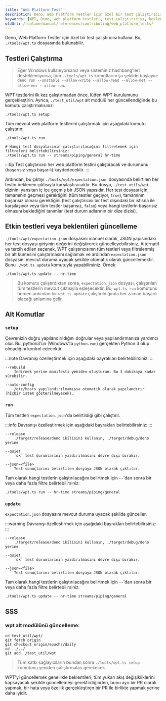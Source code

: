 ```yaml
---
title: "Web Platform Test"
description: Deno, Web Platform Testler için özel bir test çalıştırıcısı sağlar. Bu belgede WPT testlerini nasıl çalıştıracağınız ve beklentileri güncelleyebileceğiniz hakkında bilgi bulunmaktadır.
keywords: [WPT, Deno, web platform testleri, test çalıştırıcısı, beklentiler güncelleme]
oldUrl: /runtime/manual/references/contributing/web_platform_tests/
---
```


Deno, Web Platform Testler için özel bir test çalıştırıcısı kullanır. Bu, `./tools/wpt.ts` dosyasında bulunabilir.

## Testleri Çalıştırma

> Eğer Windows kullanıyorsanız veya sisteminiz hashbang'leri desteklemiyorsa, tüm `./tools/wpt.ts` komutlarını şu şekilde başlayın: `deno run --unstable --allow-write --allow-read --allow-net --allow-env --allow-run`.

WPT testlerini ilk kez çalıştırmadan önce, lütfen WPT kurulumunu gerçekleştirin. Ayrıca, `./test_util/wpt` alt modülü her güncellendiğinde bu komutu çalıştırmalısınız:

```shell
./tools/wpt.ts setup
```

Tüm mevcut web platform testlerini çalıştırmak için aşağıdaki komutu çalıştırın:

```shell
./tools/wpt.ts run

# Hangi test dosyalarının çalıştırılacağını filtrelemek için filtreleri belirtebilirsiniz:
./tools/wpt.ts run -- streams/piping/general hr-time
```

:::tip
Test çalıştırıcısı her web platform testini çalıştıracak ve durumunu (başarısız veya başarılı) kaydedecektir.
:::

Ardından, bu çıktıyı `./tools/wpt/expectation.json` dosyasında belirtilen her testin beklenen çıktısıyla karşılaştıracaktır. Bu dosya, `./test_utils/wpt` dizinini yansıtan iç içe geçmiş bir JSON yapısıdır. Her test dosyası için, tamamının geçmesi gerektiğini (tüm testler geçiyor, `true`), tamamının başarısız olması gerektiğini (test çalıştırıcısı bir test dışındaki bir istisna ile karşılaşıyor veya tüm testler başarısız, `false`) veya hangi testlerin başarısız olmasını beklediğini tanımlar (test durum adlarının bir dize dizisi).

## Etkin testleri veya beklentileri güncelleme

`./tools/wpt/expectation.json` dosyasını manuel olarak, JSON yapısındaki her test dosyası girişinin değerini değiştirerek güncelleyebilirsiniz. Alternatif ve tercih edilen seçenek, WPT çalıştırıcısının tüm testleri veya filtrelenmiş bir alt kümesini çalıştırmasını sağlamak ve ardından `expectation.json` dosyasını mevcut duruma uyacak şekilde otomatik olarak güncellemektir. Bunu `./wpt.ts update` komutuyla yapabilirsiniz. Örnek:

```shell
./tools/wpt.ts update -- hr-time
```

> Bu komutu çalıştırdıktan sonra, `expectation.json` dosyası, çalıştırılan tüm testlerin mevcut çıktısıyla eşleşecektir. Bu, `wpt.ts run` komutunu hemen ardından bir `wpt.ts update` çalıştırıldığında her zaman başarılı olacağı anlamına gelir.

## Alt Komutlar

### `setup`

Çevrenizin doğru yapılandırıldığını doğrular veya yapılandırmanıza yardımcı olur. Bu, python3'ün (Windows'ta `python.exe`) gerçekten Python 3 olup olmadığını kontrol edecektir.

:::note
Davranışı özelleştirmek için aşağıdaki bayrakları belirtebilirsiniz:
:::

```console
--rebuild
    İndirmek yerine manifesti yeniden oluşturun. Bu 3 dakikaya kadar sürebilir.

--auto-config
    /etc/hosts yapılandırılmamışsa otomatik olarak yapılandırır (hiçbir istem gösterilmeyecek).
```

### `run`

Tüm testleri `expectation.json`'da belirtildiği gibi çalıştırır.

:::info
Davranışı özelleştirmek için aşağıdaki bayrakları belirtebilirsiniz:
:::

```console
--release
    ./target/release/deno ikilisini kullanın, ./target/debug/deno yerine

--quiet
    `ok` test durumlarının yazdırılmasını devre dışı bırakır.

--json=<file>
    Test sonuçlarını belirtilen dosyaya JSON olarak çıktılar.
```

Tam olarak hangi testlerin çalıştırılacağını belirtmek için `--`'dan sonra bir veya daha fazla filtre belirtebilirsiniz:

```console
./tools/wpt.ts run -- hr-time streams/piping/general
```

### `update`

`expectation.json` dosyasını mevcut duruma uyacak şekilde günceller.

:::warning
Davranışı özelleştirmek için aşağıdaki bayrakları belirtebilirsiniz:
:::

```console
--release
    ./target/release/deno ikilisini kullanın, ./target/debug/deno yerine

--quiet
    `ok` test durumlarının yazdırılmasını devre dışı bırakır.

--json=<file>
    Test sonuçlarını belirtilen dosyaya JSON olarak çıktılar.
```

Tam olarak hangi testlerin çalıştırılacağını belirtmek için `--`'dan sonra bir veya daha fazla filtre belirtebilirsiniz:

```console
./tools/wpt.ts update -- hr-time streams/piping/general
```

## SSS

### wpt alt modülünü güncelleme:

```shell
cd test_util/wpt/
git fetch origin
git checkout origin/epochs/daily
cd ../../
git add ./test_util/wpt
```

> Tüm katkı sağlayıcıların bundan sonra `./tools/wpt.ts setup` komutunu yeniden çalıştırmaları gerekecek.

WPT'yi güncellemek genellikle beklentileri, tüm yukarı akış değişikliklerini kapsayacak şekilde güncellemeyi gerektirdiğinden, bunu ayrı bir PR olarak yapmak, bir hata veya özellik gerçekleştiren bir PR ile birlikte yapmak yerine daha iyidir.